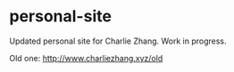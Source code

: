 # personal-site
Updated personal site for Charlie Zhang. Work in progress. 

Old one: http://www.charliezhang.xyz/old
